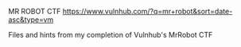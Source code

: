 MR ROBOT CTF
https://www.vulnhub.com/?q=mr+robot&sort=date-asc&type=vm


Files and hints from my completion of Vulnhub's MrRobot CTF
